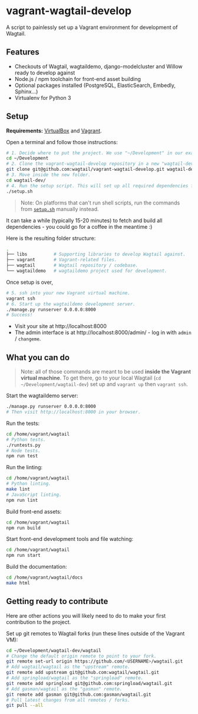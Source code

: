 vagrant-wagtail-develop
=======================

A script to painlessly set up a Vagrant environment for development of Wagtail.

Features
--------
* Checkouts of Wagtail, wagtaildemo, django-modelcluster and Willow ready to develop against
* Node.js / npm toolchain for front-end asset building
* Optional packages installed (PostgreSQL, ElasticSearch, Embedly, Sphinx...)
* Virtualenv for Python 3

Setup
-----

**Requirements:** [VirtualBox](https://www.virtualbox.org/) and [Vagrant](https://www.vagrantup.com/).

Open a terminal and follow those instructions:

```sh
# 1. Decide where to put the project. We use "~/Development" in our examples.
cd ~/Development
# 2. Clone the vagrant-wagtail-develop repository in a new "wagtail-dev" folder.
git clone git@github.com:wagtail/vagrant-wagtail-develop.git wagtail-dev
# 3. Move inside the new folder.
cd wagtail-dev/
# 4. Run the setup script. This will set up all required dependencies for you.
./setup.sh
```

> Note: On platforms that can't run shell scripts, run the commands from [`setup.sh`](setup.sh) manually instead.

It can take a while (typically 15-20 minutes) to fetch and build all dependencies - you could go for a coffee in the meantime :)

Here is the resulting folder structure:

```sh
.
├── libs          # Supporting libraries to develop Wagtail against.
├── vagrant       # Vagrant-related files.
├── wagtail       # Wagtail repository / codebase.
└── wagtaildemo   # wagtaildemo project used for development.
```

Once setup is over,

```sh
# 5. ssh into your new Vagrant virtual machine.
vagrant ssh
# 6. Start up the wagtaildemo development server.
./manage.py runserver 0.0.0.0:8000
# Success!
```

- Visit your site at http://localhost:8000
- The admin interface is at http://localhost:8000/admin/ - log in with `admin` / `changeme`.

What you can do
---------------

> Note: all of those commands are meant to be used **inside the Vagrant virtual machine**. To get there, go to your local Wagtail (`cd ~/Development/wagtail-dev`) set up and `vagrant up` then `vagrant ssh`.

Start the wagtaildemo server:

```sh
./manage.py runserver 0.0.0.0:8000
# Then visit http://localhost:8000 in your browser.
```

Run the tests:

```sh
cd /home/vagrant/wagtail
# Python tests.
./runtests.py
# Node tests.
npm run test
```

Run the linting:

```sh
cd /home/vagrant/wagtail
# Python linting.
make lint
# JavaScript linting.
npm run lint
```

Build front-end assets:

```sh
cd /home/vagrant/wagtail
npm run build
```

Start front-end development tools and file watching:

```sh
cd /home/vagrant/wagtail
npm run start
```

Build the documentation:

```sh
cd /home/vagrant/wagtail/docs
make html
```

Getting ready to contribute
---------------------------

Here are other actions you will likely need to do to make your first contribution to the project.

Set up git remotes to Wagtail forks (run these lines outside of the Vagrant VM):

```sh
cd ~/Development/wagtail-dev/wagtail
# Change the default origin remote to point to your fork.
git remote set-url origin https://github.com/<USERNAME>/wagtail.git
# Add wagtail/wagtail as the "upstream" remote.
git remote add upstream git@github.com:wagtail/wagtail.git
# Add springload/wagtail as the "springload" remote.
git remote add springload git@github.com:springload/wagtail.git
# Add gasman/wagtail as the "gasman" remote.
git remote add gasman git@github.com:gasman/wagtail.git
# Pull latest changes from all remotes / forks.
git pull --all
```
